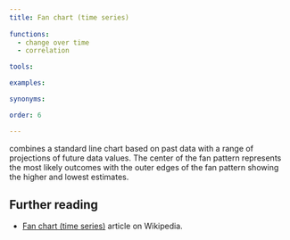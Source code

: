 ```yaml
---
title: Fan chart (time series)
  
functions:
  - change over time
  - correlation

tools:

examples:

synonyms:

order: 6

---
```


combines a standard line chart based on past data with a range of projections of future data values. The center of the fan pattern represents the most likely outcomes with the outer edges of the fan pattern showing the higher and lowest estimates.

<!--more-->

## Further reading
- [Fan chart (time series)](https://en.wikipedia.org/wiki/Fan_chart_(time_series)) article on Wikipedia.
